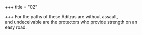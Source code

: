 +++
title = "02"

+++
For the paths of these Ādityas are without assault,  
and undeceivable are the protectors who provide strength on an  
easy road.  